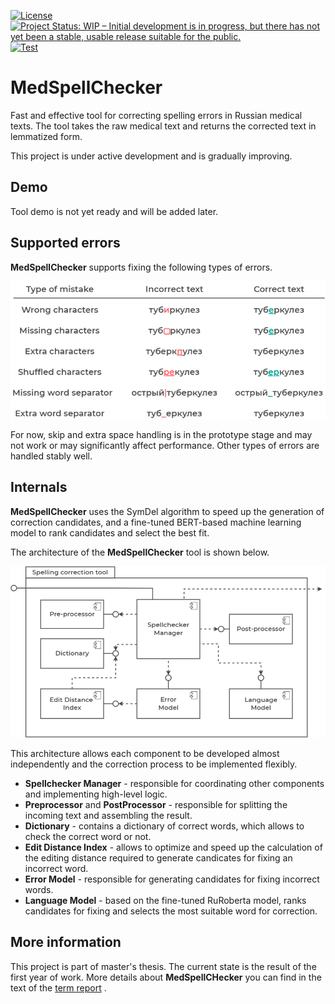 [![License](https://img.shields.io/badge/License-Apache%202.0-blue.svg)](https://github.com/DmitryPogrebnoy/MedSpellChecker/blob/main/LICENSE)
[![Project Status: WIP – Initial development is in progress, but there has not yet been a stable, usable release suitable for the public.](https://www.repostatus.org/badges/latest/wip.svg)](https://www.repostatus.org/#wip)
[![Test](https://github.com/DmitryPogrebnoy/MedSpellChecker/actions/workflows/python-test.yml/badge.svg?branch=main)](https://github.com/DmitryPogrebnoy/MedSpellChecker/actions/workflows/python-test.yml)

# MedSpellChecker

Fast and effective tool for correcting spelling errors in Russian medical texts.
The tool takes the raw medical text and returns the corrected text in lemmatized form.

This project is under active development and is gradually improving.

## Demo

Tool demo is not yet ready and will be added later.

## Supported errors

**MedSpellChecker** supports fixing the following types of errors.

![Supported errors](https://github.com/DmitryPogrebnoy/MedSpellChecker/blob/main/presentation_materials/figures/misspelling_types.drawio.png)

For now, skip and extra space handling is in the prototype stage and may not work or
may significantly affect performance.
Other types of errors are handled stably well.

## Internals

**MedSpellChecker** uses the SymDel algorithm to speed up the generation of correction candidates,
and a fine-tuned BERT-based machine learning model to rank candidates and select the best fit.

The architecture of the **MedSpellChecker** tool is shown below.

![Arch](https://github.com/DmitryPogrebnoy/MedSpellChecker/blob/main/presentation_materials/figures/arch.png)

This architecture allows each component to be developed almost independently and
the correction process to be implemented flexibly.

* **Spellchecker Manager** - responsible for coordinating other components and implementing high-level logic.
* **Preprocessor** and **PostProcessor** - responsible for splitting the incoming text and assembling the result.
* **Dictionary** - contains a dictionary of correct words, which allows to check the correct word or not.
* **Edit Distance Index** - allows to optimize and speed up the calculation of the editing distance required to generate
  candicates for fixing an incorrect word.
* **Error Model** - responsible for generating candidates for fixing incorrect words.
* **Language Model** - based on the fine-tuned RuRoberta model, ranks candidates for fixing and selects the most
  suitable word for correction.

## More information

This project is part of master's thesis. The current state is the result of the first year of work.
More details about **MedSpellCHecker** you can find in the text of the
[term report](https://github.com/DmitryPogrebnoy/MedSpellChecker/blob/main/presentation_materials/summer-report/Dmitry_Pogrebnoy_term_work.pdf)
.
